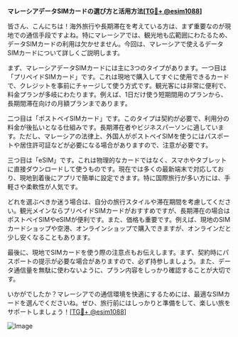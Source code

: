 **マレーシアデータSIMカードの選び方と活用方法[[TG💪+ @esim1088](https://t.me/s/esim1088)]**

皆さん、こんにちは！海外旅行や長期滞在を考えている方は、まず重要なのが現地での通信手段ですよね。特にマレーシアでは、観光地も広範囲にわたるため、データSIMカードの利用は欠かせません。今回は、マレーシアで使えるデータSIMカードについて詳しくご説明します。

まず、マレーシアデータSIMカードには主に3つのタイプがあります。一つ目は「プリペイドSIMカード」です。これは現地で購入してすぐに使用できるカードで、クレジットを事前にチャージして使う方式です。観光客には非常に便利で、料金プランが多岐にわたります。例えば、1日だけ使う短期間用のプランから、長期間滞在向けの月額プランまであります。

二つ目は「ポストペイSIMカード」です。このタイプは契約が必要で、利用分の料金が後払いとなる仕組みです。長期滞在者やビジネスパーソンに適しています。ただし、マレーシアの法律上、外国人がポストペイSIMを使うにはパスポートや居住許可証などが必要になる場合がありますので、注意が必要です。

三つ目は「eSIM」です。これは物理的なカードではなく、スマホやタブレットに直接ダウンロードして使うものです。現在では多くの最新端末で対応しており、現地到着後にアプリで簡単に設定できます。特に国際旅行が多い方には、手軽さや柔軟性が人気です。

どれを選ぶべきか迷う場合は、自分の旅行スタイルや滞在期間を考慮してください。観光メインならプリペイドSIMカードがおすすめですが、長期滞在の場合はポストペイSIMやeSIMが便利です。また、価格も重要です。例えば、現地のSIMカードショップや空港、オンラインショップで購入できますが、オンラインだと少し安くなることもあります。

最後に、現地でSIMカードを使う際の注意点もお伝えします。まず、契約時にパスポートの提示が必要な場合がありますので、必ず持参しましょう。また、データ通信量を無駄に使わないように、プラン内容をしっかり確認することが大切です。

いかがでしたか？マレーシアでの通信環境を快適にするためには、最適なSIMカードを選んでくださいね。ぜひ、旅行前にはしっかりと準備をして、楽しい旅をサポートしましょう！[[TG💪+ @esim1088](https://t.me/s/esim1088)]

![Image](https://i.postimg.cc/Y0z9fWf4/image.png)